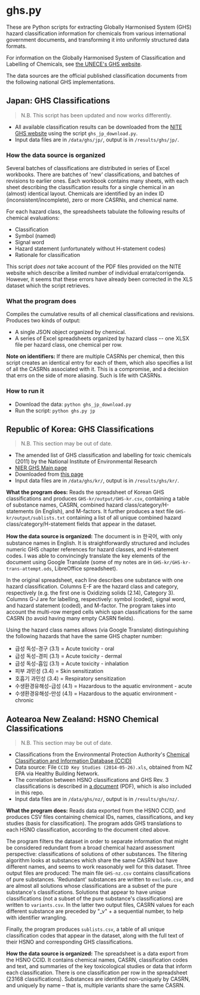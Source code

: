 # ghs.py

These are Python scripts for extracting Globally Harmonised System (GHS) hazard classification information for chemicals from various international government documents, and transforming it into uniformly structured data formats.

For information on the Globally Harmonised System of Classification and Labelling of Chemicals, see [the UNECE's GHS website](http://www.unece.org/trans/danger/publi/ghs/ghs_welcome_e.html).


The data sources are the official published classification documents from the following national GHS implementations. 


## Japan: GHS Classifications

> N.B. This script has been updated and now works differently.

* All available classification results can be downloaded from the [NITE GHS website](http://www.safe.nite.go.jp/english/ghs/ghs_download.html) using the script `ghs_jp_download.py`.
* Input data files are in `/data/ghs/jp/`, output is in `/results/ghs/jp/`.

### How the data source is organized

Several batches of classifications are distributed in series of Excel workbooks. There are batches of 'new' classifications, and batches of revisions to earlier ones. Each workbook contains many sheets, with each sheet describing the classification results for a single chemical in an (almost) identical layout. Chemicals are identified by an index ID (inconsistent/incomplete), 
zero or more CASRNs, and chemical name. 

For each hazard class, the spreadsheets tabulate the following results of chemical evaluations: 

- Classification
- Symbol (named)
- Signal word
- Hazard statement (unfortunately without H-statement codes)
- Rationale for classification

This script *does not* take account of the PDF files provided on the NITE website which describe a limited number of individual errata/corrigenda. However, it seems that these errors have already been corrected in the XLS dataset which the script retrieves.

### What the program does

Compiles the cumulative results of all chemical classifications and revisions. Produces two kinds of output:

- A single JSON object organized by chemical.
- A series of Excel spreadsheets organized by hazard class -- one XLSX file per hazard class, one chemical per row.

**Note on identifiers:** If there are multiple CASRNs per chemical, then this script creates an identical entry for each of them, which also specifies a list of all the CASRNs associated with it. This is a compromise, and a decision that errs on the side of more aliasing. Such is life with CASRNs.

### How to run it

* Download the data: `python ghs_jp_download.py`
* Run the script: `python ghs.py jp`


## Republic of Korea: GHS Classifications

> N.B. This section may be out of date.

* The amended list of GHS classification and labelling for toxic chemicals (2011) by the National Institute of Environmental Research
* [NIER GHS Main page](http://ncis.nier.go.kr/ghs/)
* Downloaded from [this page](http://ncis.nier.go.kr/ghs/search/searchlist_view.jsp?seq=17)
* Input data files are in `/data/ghs/kr/`, output is in `/results/ghs/kr/`.

**What the program does:** Reads the spreadsheet of Korean GHS classifications and produces `GHS-kr/output/GHS-kr.csv`, containing a table of substance names, CASRN, combined hazard class/category/H-statements (in English), and M-factors. It further produces a text file `GHS-kr/output/sublists.txt` containing a list of all unique combined hazard class/category/H-statement fields that appear in the dataset.

**How the data source is organized:** The document is in 한국어, with only substance names in English. It is straightforwardly structured and includes numeric GHS chapter references for hazard classes, and H-statement codes. I was able to convincingly translate the key elements of the document using Google Translate (some of my notes are in `GHS-kr/GHS-kr-trans-attempt.ods`, LibreOffice spreadsheet). 

In the original spreadsheet, each line describes one substance with one hazard classification. Columns E-F are the hazard class and category, respectively (e.g. the first one is Oxidizing solids (2.14), Category 3). Columns G-J are for labelling, respectively: symbol (coded), signal word, and hazard statement (coded), and M-factor. The program takes into account the multi-row merged cells which span classifications for the same CASRN (to avoid having many empty CASRN fields).

Using the hazard class names allows (via Google Translate) distinguishing the following hazards that have the same GHS chapter number:
* 급성 독성-경구 (3.1) = Acute toxicity - oral
* 급성 독성-경피 (3.1) = Acute toxicity - dermal
* 급성 독성-흡입 (3.1) = Acute toxicity - inhalation
* 피부 과민성 (3.4) = Skin sensitization
* 호흡기 과민성 (3.4) = Respiratory sensitization
* 수생환경유해성-급성 (4.1) = Hazardous to the aquatic environment - acute
* 수생환경유해성-만성 (4.1) = Hazardous to the aquatic environment - chronic


## Aotearoa New Zealand: HSNO Chemical Classifications

> N.B. This section may be out of date.

* Classifications from the Environmental Protection Authority's [Chemical Classification and Information Database (CCID)](http://www.epa.govt.nz/search-databases/Pages/HSNO-CCID.aspx)
* Data source: File `CCID Key Studies (2014-05-26).xls`, obtained from NZ EPA via Healthy Building Network.
* The correlation between HSNO classifications and GHS Rev. 3 classifications is described in [a document](http://www.epa.govt.nz/Publications/hsnogen-ghs-nz-hazard.pdf) (PDF), which is also included in this repo.
* Input data files are in `/data/ghs/nz/`, output is in `/results/ghs/nz/`.

**What the program does:** Reads data exported from the HSNO CCID, and produces CSV files containing chemical IDs, names, classifications, and key studies (basis for classification). The program adds GHS translations to each HSNO classification, according to the document cited above. 

The program filters the dataset in order to separate information that might be considered redundant from a broad chemical hazard assessment perspective: classifications of solutions of other substances. The filtering algorithm looks at substances which share the same CASRN but have different names, and seems to work reasonably well for this dataset. Three output files are produced: The main file `GHS-nz.csv` contains classifications of pure substances. 'Redundant' substances are written to `exclude.csv`, and are almost all solutions whose classifications are a subset of the pure substance's classifications. Solutions that appear to have unique classifications (not a subset of the pure substance's classifications) are written to `variants.csv`. In the latter two output files, CASRN values for each different substance are preceded by "_v" + a sequential number, to help with identifier wrangling.

Finally, the program produces `sublists.csv`, a table of all unique classification codes that appear in the dataset, along with the full text of their HSNO and corresponding GHS classifications.

**How the data source is organized:** The spreadsheet is a data export from the HSNO CCID. It contains chemical names, CASRN, classification codes and text, and summaries of the key toxicological studies or data that inform each classification. There is one classification per row in the spreadsheet (23168 classifications). Substances are identified non-uniquely by CASRN, and uniquely by name – that is, multiple variants share the same CASRN.

